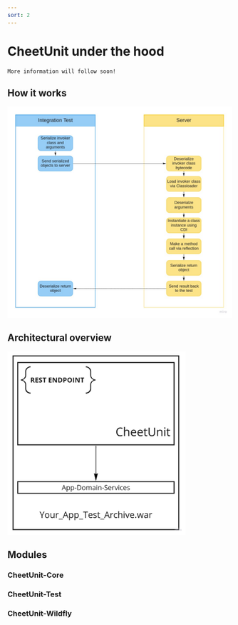 ```yaml
---
sort: 2
---
```



# CheetUnit under the hood

```note
More information will follow soon!
```

## How it works

![CheetUnit-Flow-Diagram](https://github.com/CheetUnit/CheetUnit/raw/gh-pages/_images/CheetUnit_Flow.jpg)

## Architectural overview

<img src="https://github.com/CheetUnit/CheetUnit/raw/gh-pages/_images/CheetUnit_Application_Overview.jpg" title="Server Side Application Overview" width=400/>

## Modules

### CheetUnit-Core

### CheetUnit-Test

### CheetUnit-Wildfly
